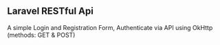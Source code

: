 ## Laravel RESTful Api 

A simple Login and Registration Form, Authenticate via API using OkHttp (methods: GET & POST)
